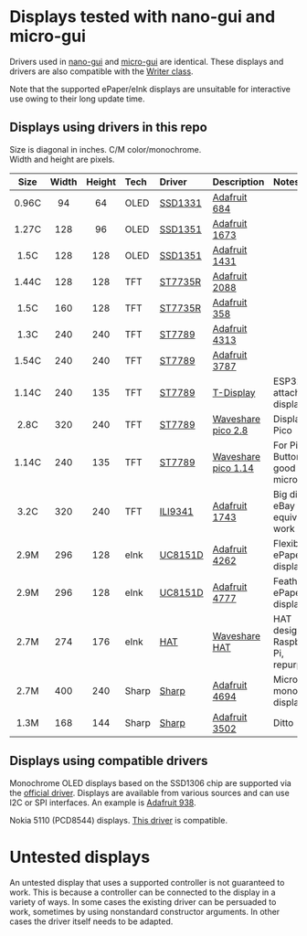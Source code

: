 # Displays tested with nano-gui and micro-gui

Drivers used in [nano-gui](https://github.com/peterhinch/micropython-nano-gui)
and [micro-gui](https://github.com/peterhinch/micropython-micro-gui) are
identical. These displays and drivers are also compatible with the 
[Writer class](https://github.com/peterhinch/micropython-font-to-py/blob/master/writer/WRITER.md).

Note that the supported ePaper/eInk displays are unsuitable for interactive use
owing to their long update time.

## Displays using drivers in this repo

Size is diagonal in inches. C/M color/monochrome.  
Width and height are pixels.  

| Size  | Width | Height | Tech  | Driver        | Description                | Notes |
|:-----:|:-----:|:------:|:------|:--------------|:---------------------------|:------|
| 0.96C |  94   |   64   | OLED  | [SSD1331][1d] | [Adafruit 684][1m]         |       |
| 1.27C | 128   |   96   | OLED  | [SSD1351][2d] | [Adafruit 1673][2m]        |       |
| 1.5C  | 128   |  128   | OLED  | [SSD1351][2d] | [Adafruit 1431][3m]        |       |
| 1.44C | 128   |  128   | TFT   | [ST7735R][4d] | [Adafruit 2088][5m]        |       |
| 1.5C  | 160   |  128   | TFT   | [ST7735R][4d] | [Adafruit 358][6m]         |       |
| 1.3C  | 240   |  240   | TFT   | [ST7789][5d]  | [Adafruit 4313][7m]        |       |
| 1.54C | 240   |  240   | TFT   | [ST7789][5d]  | [Adafruit 3787][8m]        |       |
| 1.14C | 240   |  135   | TFT   | [ST7789][5d]  | [T-Display][9m]            | ESP32 with attached display |
| 2.8C  | 320   |  240   | TFT   | [ST7789][5d]  | [Waveshare pico 2.8][10m]  | Display for Pi Pico |
| 1.14C | 240   |  135   | TFT   | [ST7789][5d]  | [Waveshare pico 1.14][11m] | For Pi Pico. Buttons good for micro-gui |
| 3.2C  | 320   |  240   | TFT   | [ILI9341][6d] | [Adafruit 1743][12m]       | Big display. eBay equivalents work here. |
| 2.9M  | 296   |  128   | eInk  | [UC8151D][7d] | [Adafruit 4262][13m]       | Flexible ePaper display |
| 2.9M  | 296   |  128   | eInk  | [UC8151D][7d] | [Adafruit 4777][15m]       | FeatherWing ePaper display |
| 2.7M  | 274   |  176   | eInk  | [HAT][8d]     | [Waveshare HAT][14m]       | HAT designed for Raspberry Pi, repurposed. |
| 2.7M  | 400   |  240   | Sharp | [Sharp][9d]   | [Adafruit 4694][16m]       | Micropower monochrome display. |
| 1.3M  | 168   |  144   | Sharp | [Sharp][9d]   | [Adafruit 3502][17m]       | Ditto |

## Displays using compatible drivers

Monochrome OLED displays based on the SSD1306 chip are supported via the
[official driver][3d]. Displays are available from various sources and can use
I2C or SPI interfaces. An example is [Adafruit 938][4m].

Nokia 5110 (PCD8544) displays. [This driver](https://github.com/mcauser/micropython-pcd8544.git)
is compatible.

# Untested displays

An untested display that uses a supported controller is not guaranteed to work.
This is because a controller can be connected to the display in a variety of
ways. In some cases the existing driver can be persuaded to work, sometimes by
using nonstandard constructor arguments. In other cases the driver itself needs
to be adapted.

[1d]: https://github.com/peterhinch/micropython-nano-gui/blob/master/DRIVERS.md#22-drivers-for-ssd1331
[2d]: https://github.com/peterhinch/micropython-nano-gui/blob/master/DRIVERS.md#21-drivers-for-ssd1351
[3d]: https://github.com/micropython/micropython/blob/master/drivers/display/ssd1306.py
[4d]: https://github.com/peterhinch/micropython-nano-gui/blob/master/DRIVERS.md#31-drivers-for-st7735r
[5d]: https://github.com/peterhinch/micropython-nano-gui/blob/master/DRIVERS.md#33-drivers-for-st7789
[6d]: https://github.com/peterhinch/micropython-nano-gui/blob/master/DRIVERS.md#32-drivers-for-ili9341
[7d]: https://github.com/peterhinch/micropython-nano-gui/blob/master/DRIVERS.md#51-adafruit-monochrome-eink-displays
[8d]: https://github.com/peterhinch/micropython-nano-gui/blob/master/DRIVERS.md#52-waveshare-eink-display-hat
[9d]: https://github.com/peterhinch/micropython-nano-gui/blob/master/DRIVERS.md#4-drivers-for-sharp-displays

[1m]: https://www.adafruit.com/product/684
[2m]: https://www.adafruit.com/product/1673
[3m]: https://www.adafruit.com/product/1431
[4m]: https://www.adafruit.com/product/938
[5m]: https://www.adafruit.com/product/2088
[6m]: https://www.adafruit.com/product/358
[7m]: https://www.adafruit.com/product/4313
[8m]: https://www.adafruit.com/product/3787
[9m]: http://www.lilygo.cn/prod_view.aspx?TypeId=50033&Id=1126&FId=t3%3a50033%3a3&msclkid=b46a3d0ecf7d11ec88e6ae013d02d194
[10m]: https://www.waveshare.com/Pico-ResTouch-LCD-2.8.htm
[11m]: https://www.waveshare.com/pico-lcd-1.14.htm
[12m]: https://www.adafruit.com/product/1743
[13m]: https://www.adafruit.com/product/4262
[14m]: https://www.waveshare.com/wiki/2.7inch_e-Paper_HAT
[15m]: https://www.adafruit.com/product/4777
[16m]: https://www.adafruit.com/product/4694
[17m]: https://www.adafruit.com/product/3502

